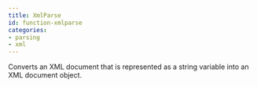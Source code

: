 ```yaml
---
title: XmlParse
id: function-xmlparse
categories:
- parsing
- xml
---
```


Converts an XML document that is represented as a string  variable into an XML document object.
